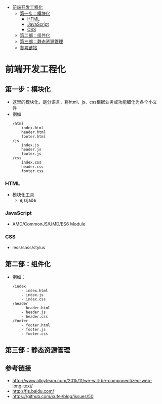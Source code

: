 <!-- TOC -->

- [前端开发工程化](#前端开发工程化)
    - [第一步：模块化](#第一步模块化)
        - [HTML](#html)
        - [JavaScript](#javascript)
        - [CSS](#css)
    - [第二部：组件化](#第二部组件化)
    - [第三部：静态资源管理](#第三部静态资源管理)
    - [参考链接](#参考链接)

<!-- /TOC -->

# 前端开发工程化

## 第一步：模块化

- 这里的模块化，是分语言，将html、js、css根据业务或功能细化为各个小文件
- 例如
    ```files
    /html
        index.html
        header.html
        footer.html
    /js
        index.js
        header.js
        footer.js
    /css
        index.css
        header.css
        footer.css
    ```

### HTML

- 模块化工具
    - ejs/jade

### JavaScript

- AMD/CommonJS/UMD/ES6 Module

### CSS

- less/sass/stylus

## 第二部：组件化

- 例如：
    ```files
    /index
        - index.html
        - index.js
        - index.css
    /header
        - header.html
        - header.js
        - header.css
    /footer
        - footer.html
        - footer.js
        - footer.css
    ```


## 第三部：静态资源管理

## 参考链接

- http://www.alloyteam.com/2015/11/we-will-be-componentized-web-long-text/
- http://fis.baidu.com/
- https://github.com/xufei/blog/issues/50